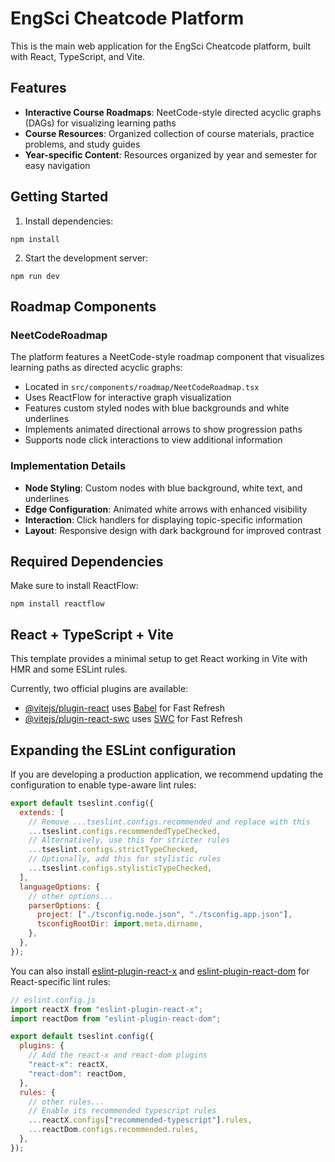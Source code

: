 # EngSci Cheatcode Platform

This is the main web application for the EngSci Cheatcode platform, built with React, TypeScript, and Vite.

## Features

- **Interactive Course Roadmaps**: NeetCode-style directed acyclic graphs (DAGs) for visualizing learning paths
- **Course Resources**: Organized collection of course materials, practice problems, and study guides
- **Year-specific Content**: Resources organized by year and semester for easy navigation

## Getting Started

1. Install dependencies:

```
npm install
```

2. Start the development server:

```
npm run dev
```

## Roadmap Components

### NeetCodeRoadmap

The platform features a NeetCode-style roadmap component that visualizes learning paths as directed acyclic graphs:

- Located in `src/components/roadmap/NeetCodeRoadmap.tsx`
- Uses ReactFlow for interactive graph visualization
- Features custom styled nodes with blue backgrounds and white underlines
- Implements animated directional arrows to show progression paths
- Supports node click interactions to view additional information

### Implementation Details

- **Node Styling**: Custom nodes with blue background, white text, and underlines
- **Edge Configuration**: Animated white arrows with enhanced visibility
- **Interaction**: Click handlers for displaying topic-specific information
- **Layout**: Responsive design with dark background for improved contrast

## Required Dependencies

Make sure to install ReactFlow:

```
npm install reactflow
```

## React + TypeScript + Vite

This template provides a minimal setup to get React working in Vite with HMR and some ESLint rules.

Currently, two official plugins are available:

- [@vitejs/plugin-react](https://github.com/vitejs/vite-plugin-react/blob/main/packages/plugin-react/README.md) uses [Babel](https://babeljs.io/) for Fast Refresh
- [@vitejs/plugin-react-swc](https://github.com/vitejs/vite-plugin-react-swc) uses [SWC](https://swc.rs/) for Fast Refresh

## Expanding the ESLint configuration

If you are developing a production application, we recommend updating the configuration to enable type-aware lint rules:

```js
export default tseslint.config({
  extends: [
    // Remove ...tseslint.configs.recommended and replace with this
    ...tseslint.configs.recommendedTypeChecked,
    // Alternatively, use this for stricter rules
    ...tseslint.configs.strictTypeChecked,
    // Optionally, add this for stylistic rules
    ...tseslint.configs.stylisticTypeChecked,
  ],
  languageOptions: {
    // other options...
    parserOptions: {
      project: ["./tsconfig.node.json", "./tsconfig.app.json"],
      tsconfigRootDir: import.meta.dirname,
    },
  },
});
```

You can also install [eslint-plugin-react-x](https://github.com/Rel1cx/eslint-react/tree/main/packages/plugins/eslint-plugin-react-x) and [eslint-plugin-react-dom](https://github.com/Rel1cx/eslint-react/tree/main/packages/plugins/eslint-plugin-react-dom) for React-specific lint rules:

```js
// eslint.config.js
import reactX from "eslint-plugin-react-x";
import reactDom from "eslint-plugin-react-dom";

export default tseslint.config({
  plugins: {
    // Add the react-x and react-dom plugins
    "react-x": reactX,
    "react-dom": reactDom,
  },
  rules: {
    // other rules...
    // Enable its recommended typescript rules
    ...reactX.configs["recommended-typescript"].rules,
    ...reactDom.configs.recommended.rules,
  },
});
```
